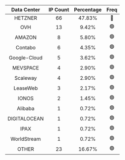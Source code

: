 | Data Center | IP Count | Percentage | Freq |
|:------------:|:--------:|:-----------:|:-----:|
| HETZNER | 66 | 47.83% | 🔴 |
| OVH | 13 | 9.42% | 🟢 |
| AMAZON | 8 | 5.80% | 🟢 |
| Contabo | 6 | 4.35% | 🟢 |
| Google-Cloud | 5 | 3.62% | 🟢 |
| MEVSPACE | 4 | 2.90% | 🟢 |
| Scaleway | 4 | 2.90% | 🟢 |
| LeaseWeb | 3 | 2.17% | 🟢 |
| IONOS | 2 | 1.45% | 🟢 |
| Alibaba | 1 | 0.72% | 🟢 |
| DIGITALOCEAN | 1 | 0.72% | 🟢 |
| IPAX | 1 | 0.72% | 🟢 |
| WorldStream | 1 | 0.72% | 🟢 |
| OTHER | 23 | 16.67% | 🟢 |